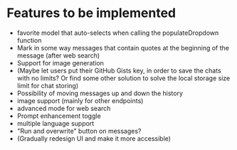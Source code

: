 # Features to be implemented

- favorite model that auto-selects when calling the populateDropdown function
- Mark in some way messages that contain quotes at the beginning of the message (after web search)
- Support for image generation
- (Maybe let users put their GitHub Gists key, in order to save the chats with no limits? Or find some other solution to solve the local storage size limit for chat storing)
- Possibility of moving messages up and down the history
- image support (mainly for other endpoints)
- advanced mode for web search
- Prompt enhancement toggle
- multiple language support
- "Run and overwrite" button on messages?
- (Gradually redesign UI and make it more accessible)